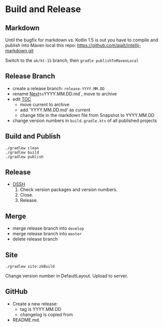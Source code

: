 # Build and Release

## Markdown

Until the bugfix for markdown vs. Kotlin 1.5 is out you have to compile and
publish into Maven local this repo: https://github.com/ajalt/intellij-markdown.git

Switch to the `ak/kt-15` branch, then `gradle publishToMavenLocal`

## Release Branch

- create a release branch: `release-YYYY.MM.DD`
- rename [Next](/doc/changelog/Next.md)` to `YYYY.MM.DD.md`, move to archive
- edit [TOC](/doc/changelog/TOC.md)
    - move current to archive
    - add 'YYYY.MM.DD.md' as current
    - change title in the markdown file from Snapshot to YYYY.MM.DD
- change version numbers in `build.gradle.kts` of all published projects

## Build and Publish

```shell
./gradlew clean
./gradlew build
./gradlew publish
```

## Release

- [OSSH](https://s01.oss.sonatype.org/#welcome)
    1. Check version packages and version numbers.
    1. Close.
    1. Release.

## Merge

- merge release branch into `develop`
- merge release branch into `master`
- delete release branch

## Site

```shell
./gradlew site:zkBuild
```

Change version number in DefaultLayout.
Upload to server.

## GitHub

- Create a new release:
   - tag is YYYY.MM.DD
   - changelog is copied from 
- README.md.
